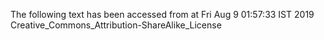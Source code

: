 The following text has been accessed from at Fri Aug 9 01:57:33 IST 2019
Creative_Commons_Attribution-ShareAlike_License
